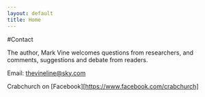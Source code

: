 ```yaml
---
layout: default
title: Home
---
```


#Contact

The author, Mark Vine welcomes questions from researchers, and comments, suggestions and debate from readers.

Email: <thevineline@sky.com>

Crabchurch on [Facebook][https://www.facebook.com/crabchurch]
 
